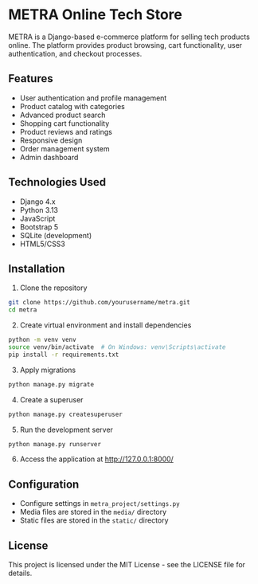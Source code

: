 # METRA Online Tech Store

METRA is a Django-based e-commerce platform for selling tech products online. The platform provides product browsing, cart functionality, user authentication, and checkout processes.

## Features

- User authentication and profile management
- Product catalog with categories
- Advanced product search
- Shopping cart functionality
- Product reviews and ratings
- Responsive design
- Order management system
- Admin dashboard

## Technologies Used

- Django 4.x
- Python 3.13
- JavaScript
- Bootstrap 5
- SQLite (development)
- HTML5/CSS3

## Installation

1. Clone the repository
```bash
git clone https://github.com/yourusername/metra.git
cd metra
```

2. Create virtual environment and install dependencies
```bash
python -m venv venv
source venv/bin/activate  # On Windows: venv\Scripts\activate
pip install -r requirements.txt
```

3. Apply migrations
```bash
python manage.py migrate
```

4. Create a superuser
```bash
python manage.py createsuperuser
```

5. Run the development server
```bash
python manage.py runserver
```

6. Access the application at http://127.0.0.1:8000/

## Configuration

- Configure settings in `metra_project/settings.py`
- Media files are stored in the `media/` directory
- Static files are stored in the `static/` directory

## License

This project is licensed under the MIT License - see the LICENSE file for details.